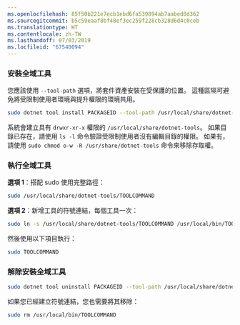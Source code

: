 ```yaml
---
ms.openlocfilehash: 85f50b221e7ecb1ebd6fa539894ab7aabed8d362
ms.sourcegitcommit: b5c59eaaf8bf48ef3ec259f228cb328d6d4c0ceb
ms.translationtype: HT
ms.contentlocale: zh-TW
ms.lasthandoff: 07/03/2019
ms.locfileid: "67540094"
---
```

### <a name="install-the-global-tool"></a>安裝全域工具

您應該使用 `--tool-path` 選項，將套件資產安裝在受保護的位置。 這種區隔可避免將受限制使用者環境與提升權限的環境共用。

```bash
sudo dotnet tool install PACKAGEID --tool-path /usr/local/share/dotnet-tools
```

系統會建立具有 `drwxr-xr-x` 權限的 `/usr/local/share/dotnet-tools`。 如果目錄已存在，請使用 `ls -l` 命令驗證受限制使用者沒有編輯目錄的權限。 如果有，請使用 `sudo chmod o-w -R /usr/share/dotnet-tools` 命令來移除存取權。

### <a name="run-the-global-tool"></a>執行全域工具

**選項 1**：搭配 sudo 使用完整路徑：

```bash
sudo /usr/local/share/dotnet-tools/TOOLCOMMAND
```

**選項 2**：新增工具的符號連結，每個工具一次：

```bash
sudo ln -s /usr/local/share/dotnet-tools/TOOLCOMMAND /usr/local/bin/TOOLCOMMAND
```

然後使用以下項目執行：

```bash
sudo TOOLCOMMAND
```

### <a name="uninstall-the-global-tool"></a>解除安裝全域工具

```bash
sudo dotnet tool uninstall PACKAGEID --tool-path /usr/local/share/dotnet-tools
```

如果您已經建立符號連結，您也需要將其移除：

```bash
sudo rm /usr/local/bin/TOOLCOMMAND
```
